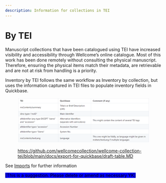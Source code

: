 ```yaml
---
description: Information for collections in TEI
---
```


# By TEI

Manuscript collections that have been catalogued using TEI have increased visibility and accessibility through Wellcome’s online catalogue. Most of this work has been done remotely without consulting the physical manuscript. Therefore, ensuring the physical items match their metadata, are retrievable and are not at risk from handling is a priority.

Inventory by TEI  follows the same workflow as Inventory by collection, but uses the information captured in TEI files to populate inventory fields in Quickbase.

<figure><img src="../../../.gitbook/assets/image (5).png" alt=""><figcaption><p><a href="../../../export-for-quickbase/draft-table.MD">https://github.com/wellcomecollection/wellcome-collection-tei/blob/main/docs/export-for-quickbase/draft-table.MD</a></p></figcaption></figure>

See [Imports](../../../additional-inventory/imports.md) for further information&#x20;

<mark style="background-color:blue;">\[This is a suggestion. Please delete or amend as necessary YK]</mark>
